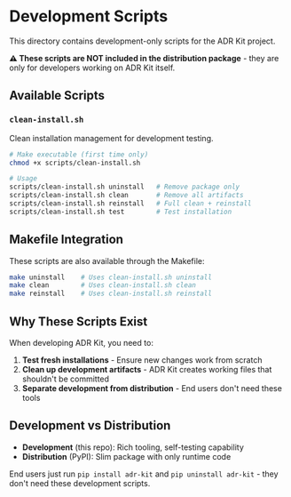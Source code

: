 # Development Scripts

This directory contains development-only scripts for the ADR Kit project.

**⚠️ These scripts are NOT included in the distribution package** - they are only for developers working on ADR Kit itself.

## Available Scripts

### `clean-install.sh`
Clean installation management for development testing.

```bash
# Make executable (first time only)
chmod +x scripts/clean-install.sh

# Usage
scripts/clean-install.sh uninstall   # Remove package only
scripts/clean-install.sh clean       # Remove all artifacts
scripts/clean-install.sh reinstall   # Full clean + reinstall
scripts/clean-install.sh test        # Test installation
```

## Makefile Integration

These scripts are also available through the Makefile:

```bash
make uninstall    # Uses clean-install.sh uninstall
make clean        # Uses clean-install.sh clean
make reinstall    # Uses clean-install.sh reinstall
```

## Why These Scripts Exist

When developing ADR Kit, you need to:

1. **Test fresh installations** - Ensure new changes work from scratch
2. **Clean up development artifacts** - ADR Kit creates working files that shouldn't be committed
3. **Separate development from distribution** - End users don't need these tools

## Development vs Distribution

- **Development** (this repo): Rich tooling, self-testing capability
- **Distribution** (PyPI): Slim package with only runtime code

End users just run `pip install adr-kit` and `pip uninstall adr-kit` - they don't need these development scripts.
